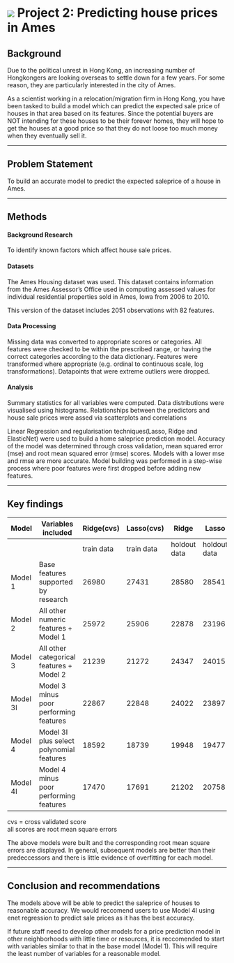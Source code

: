 # ![](https://ga-dash.s3.amazonaws.com/production/assets/logo-9f88ae6c9c3871690e33280fcf557f33.png) Project 2: Predicting house prices in Ames

## Background

Due to the political unrest in Hong Kong, an increasing number of Hongkongers are looking overseas to settle down for a few years. For some reason, they are particularly interested in the city of Ames. 

As a scientist working in a relocation/migration firm in Hong Kong, you have been tasked to build a model which can predict the expected sale price of houses in that area based on its features. Since the potential buyers are NOT intending for these houses to be their forever homes, they will hope to get the houses at a good price so that they do not loose too much money when they eventually sell it.

---

## Problem Statement
To build an accurate model to predict the expected saleprice of a house in Ames.

---

## Methods

#### Background Research
To identify known factors which affect house sale prices.

#### Datasets
The Ames Housing dataset was used. This dataset contains information from the Ames Assessor’s Office used in computing assessed values for individual residential properties sold in Ames, Iowa from 2006 to 2010.

This version of the dataset includes 2051 observations with 82 features.

#### Data Processing
Missing data was converted to appropriate scores or categories. All features were checked to be within the prescribed range, or having the correct categories according to the data dictionary. Features were transformed where appropriate (e.g. ordinal to continuous scale, log transformations). Datapoints that were extreme outliers were dropped.

#### Analysis
Summary statistics for all variables were computed. Data distributions were visualised using  histograms. Relationships between the predictors and house sale prices were assed via scatterplots and correlations

Linear Regression and regularisation techniques(Lasso, Ridge and ElasticNet) were used to build a home saleprice prediction model. Accuracy of the model was determined through cross validation, mean squared error (mse) and root mean squared error (rmse) scores. Models with a lower mse and rmse are more accurate. Model building was performed in a step-wise process where poor features were first dropped before adding new features.

---

## Key findings

| Model    | Variables included                       | Ridge(cvs) | Lasso(cvs) | Ridge        | Lasso        |
|:---------|------------------------------------------|------------|------------|--------------|--------------|
|          |                                          | train data | train data | holdout data | holdout data |
| Model 1  | Base features supported by research      | 26980      | 27431      | 28580        | 28541        |
| Model 2  | All other numeric features + Model 1     | 25972      | 25906      | 22878        | 23196        |
| Model 3  | All other categorical features + Model 2 | 21239      | 21272      | 24347        | 24015        |
| Model 3I | Model 3 minus poor performing features   | 22867      | 22848      | 24022        | 23897        |
| Model 4  | Model 3I plus select polynomial features | 18592      | 18739      | 19948        | 19477        |
| Model 4I | Model 4 minus poor performing features   | 17470      | 17691      | 21202        | 20758        |

cvs = cross validated score<br/>
all scores are root mean square errors


The above models were built and the corresponding root mean square errors are displayed. In general, subsequent models are better than their predeccessors and there is little evidence of overfitting for each model. 

---

## Conclusion and recommendations
The models above will be able to predict the saleprice of houses to reasonable accuracy. We would reccomend users to use Model 4I using enet regression to predict sale prices as it has the best accuracy.

If future staff need to develop other models for a price prediction model in other neighborhoods with little time or resources, it is reccomended to start with variables similar to that in the base model (Model 1). This will require the least number of variables for a reasonable model.
